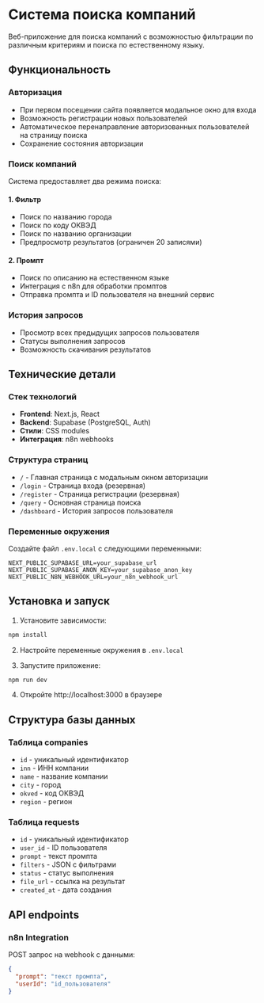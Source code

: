 # Система поиска компаний

Веб-приложение для поиска компаний с возможностью фильтрации по различным критериям и поиска по естественному языку.

## Функциональность

### Авторизация
- При первом посещении сайта появляется модальное окно для входа
- Возможность регистрации новых пользователей
- Автоматическое перенаправление авторизованных пользователей на страницу поиска
- Сохранение состояния авторизации

### Поиск компаний
Система предоставляет два режима поиска:

#### 1. Фильтр
- Поиск по названию города
- Поиск по коду ОКВЭД
- Поиск по названию организации
- Предпросмотр результатов (ограничен 20 записями)

#### 2. Промпт
- Поиск по описанию на естественном языке
- Интеграция с n8n для обработки промптов
- Отправка промпта и ID пользователя на внешний сервис

### История запросов
- Просмотр всех предыдущих запросов пользователя
- Статусы выполнения запросов
- Возможность скачивания результатов

## Технические детали

### Стек технологий
- **Frontend**: Next.js, React
- **Backend**: Supabase (PostgreSQL, Auth)
- **Стили**: CSS modules
- **Интеграция**: n8n webhooks

### Структура страниц
- `/` - Главная страница с модальным окном авторизации
- `/login` - Страница входа (резервная)
- `/register` - Страница регистрации (резервная)
- `/query` - Основная страница поиска
- `/dashboard` - История запросов пользователя

### Переменные окружения
Создайте файл `.env.local` с следующими переменными:

```env
NEXT_PUBLIC_SUPABASE_URL=your_supabase_url
NEXT_PUBLIC_SUPABASE_ANON_KEY=your_supabase_anon_key
NEXT_PUBLIC_N8N_WEBHOOK_URL=your_n8n_webhook_url
```

## Установка и запуск

1. Установите зависимости:
```bash
npm install
```

2. Настройте переменные окружения в `.env.local`

3. Запустите приложение:
```bash
npm run dev
```

4. Откройте http://localhost:3000 в браузере

## Структура базы данных

### Таблица companies
- `id` - уникальный идентификатор
- `inn` - ИНН компании
- `name` - название компании
- `city` - город
- `okved` - код ОКВЭД
- `region` - регион

### Таблица requests
- `id` - уникальный идентификатор
- `user_id` - ID пользователя
- `prompt` - текст промпта
- `filters` - JSON с фильтрами
- `status` - статус выполнения
- `file_url` - ссылка на результат
- `created_at` - дата создания

## API endpoints

### n8n Integration
POST запрос на webhook с данными:
```json
{
  "prompt": "текст промпта",
  "userId": "id_пользователя"
}
```